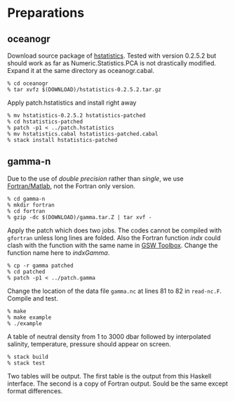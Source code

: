 # Preparations

## oceanogr

Download source package of [hstatistics](https://hackage.haskell.org/package/hstatistics).  Tested with version 0.2.5.2 but should work as far as Numeric.Statistics.PCA is not drastically modified. Expand it at the same directory as oceanogr.cabal.

    % cd oceanogr
    % tar xvfz $(DOWNLOAD)/hstatistics-0.2.5.2.tar.gz


Apply patch.hstatistics and install right away

    % mv hstatistics-0.2.5.2 hstatistics-patched
    % cd hstatistics-patched
    % patch -p1 < ../patch.hstatistics
    % mv hstatistics.cabal hstatistics-patched.cabal
    % stack install hstatistics-patched

## gamma-n

Due to the use of *double precision* rather than *single*, we use [Fortran/Matlab](http://www.teos-10.org/preteos10_software/gamma.tar.Z), not the Fortran only version.

    % cd gamma-n
    % mkdir fortran
    % cd fortran
    % gzip -dc $(DOWNLOAD)/gamma.tar.Z | tar xvf -

Apply the patch which does two jobs.
The codes cannot be compiled with `gfortran` unless long lines are folded. Also the Fortran function *indx* could clash with the function with the same name in [GSW Toolbox](http://www.teos-10.org/software.htm). Change the function name here to *indxGamma*.

    % cp -r gamma patched
    % cd patched
    % patch -p1 < ../patch.gamma

Change the location of the data file `gamma.nc` at lines 81 to 82 in `read-nc.F`. Compile and test.

    % make
    % make example
    % ./example

A table of neutral density from 1 to 3000 dbar followed by interpolated salinity, temperature, pressure should appear on screen.

    % stack build
    % stack test

Two tables will be output. The first table is the output from this Haskell interface. The second is a copy of Fortran output. Sould be the same except format differences.
